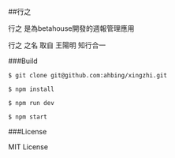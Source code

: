 ##行之

行之 是為betahouse開發的週報管理應用

行之 之名  取自 王陽明  知行合一

###Build

```
$ git clone git@github.com:ahbing/xingzhi.git

$ npm install

$ npm run dev

$ npm start

```

###License

MIT License

